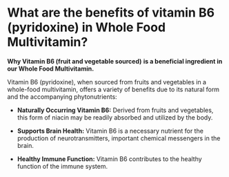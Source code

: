 # What are the benefits of vitamin B6 (pyridoxine) in Whole Food Multivitamin?

**Why Vitamin B6 (fruit and vegetable sourced)** **is a beneficial ingredient in our Whole Food Multivitamin.**

Vitamin B6 (pyridoxine), when sourced from fruits and vegetables in a whole-food multivitamin, offers a variety of benefits due to its natural form and the accompanying phytonutrients: 

- **Naturally Occurring Vitamin B6:** Derived from fruits and vegetables, this form of niacin may be readily absorbed and utilized by the body. 

- **Supports Brain Health:** Vitamin B6 is a necessary nutrient for the production of neurotransmitters, important chemical messengers in the brain. 

- **Healthy Immune Function:** Vitamin B6 contributes to the healthy function of the immune system.